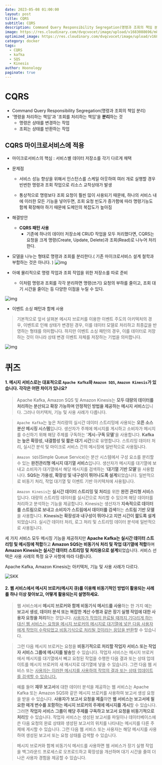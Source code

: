 ```yaml
---
date: 2023-05-08 01:00:00
layout: post
title: CQRS
subtitle: CQRS
description: Command Query Responsibility Segregation(명령과 조회의 책임 분리)
image: https://res.cloudinary.com/dvqcvocet/image/upload/v1683088696/m8krc7ci1vzzbl7sxeac.png
optimized_image: https://res.cloudinary.com/dvqcvocet/image/upload/v1683088696/m8krc7ci1vzzbl7sxeac.png
category: docker
tags:  
  - CQRS
  - kafka
  - SQS
  - Kinesis
author: Hoonology
paginate: true
---
```


# CQRS
- Command Query Responsibility Segregation(명령과 조회의 책임 분리)
- '명령을 처리하는 책임'과 '조회를 처리하는 책임'을 **분리**하는 것
  - 명령은 상태를 변경하는 작업
  - 조회는 상태를 반환하는 작업

## CQRS 마이크로서비스에 적용
- 마이크로서비스의 핵심 : 서비스별 데이터 저장소를 각기 다르게 채택
- 문제점
  - 서비스 성능 향상을 위해서 인스턴스를 스케일 아웃하여 여러 개로 실행할 경우 빈번한 명령과 조회 작업으로 리소스 교착상태가 발생

  - 통상적으로 명령보다 조회 요청이 훨씬 많이 사용되기 때문에, 하나의 서비스 내에 이러한 모든 기능을 넣어두면, 조회 요청 빈도가 증가함에 따라 명령기능도 함께 확장해야 하기 때문에 도메인의 복잡도가 높아짐

- 해결방안
  - **CQRS 패턴 사용** 
    - 기존에 하나의 데이터 저장소에 CRUD 작업을 모두 처리했다면, CQRS는 요청을 크게 명령(Create, Update, Delete)과 조회(Read)로 나누어 처리한다.

- 모델을 나누는 형태로 명령과 조회를 분리한다.( 기존 마이크로서비스 설계 철학과 부합하는 것은 아니다. )
![img](/assets/img/MicroService/CQRS.png)
- 아예 물리적으로 명령 작업과 조회 작업을 위한 저장소를 따로 준비
  -  이처럼 명령과 조회를 각각 분리하면 명령(쓰기) 요청의 부하를 줄이고, 조회 대기 시간을 줄이는 등 다양한 이점을 누릴 수 있다.


![img](/assets/img/MicroService/CQRS2.png)

- 이벤트 소싱 패턴과 함께 사용
> 기본적으로 앞서 살펴본 메시지 브로커를 이용한 이벤트 주도의 아키텍처의 경우, 이벤트로 인해 상태가 변경된 경우, 이를 데이터 모델로 처리하고 최종값을 반영하는 형태를 의미합니다. 하지만 이벤트 소싱 패턴의 경우, 이를 데이터로 저장하는 것이 아니라 상태 변경 이벤트 자체를 저장하는 기법을 의미합니다.

![img](/assets/img/MicroService/CQRS3.png)

# 퀴즈
#### 1. 메시지 서비스로는 대표적으로 ```Apache Kafka```와 ```Amazon SQS```, ```Amazon Kinesis```가 있습니다. 각각은 어떤 차이가 있나요?

> Apache Kafka, Amazon SQS 및 Amazon Kinesis는 **모두 대량의 데이터를 처리하는 분산되고 확장 가능하며 안정적인 방법을 제공하는 메시지 서비스**입니다. 그러나 아키텍처, 기능 및 사용 사례가 다릅니다.

> `Apache Kafka`는 높은 처리량의 실시간 데이터 스트리밍에 사용되는 **오픈 소스 분산 메시징 시스템**입니다. 생산자가 주제에 메시지를 게시하고 소비자가 메시지를 수신하기 위해 해당 주제를 구독하는 '**게시-구독 모델**'을 사용합니다. **Kafka는 높은 확장성, 내결함성 및 짧은 대기 시간**으로 유명합니다. 스트리밍 데이터 처리, 실시간 분석 및 마이크로 서비스 간의 메시징에 일반적으로 사용됩니다.

> `Amazon SQS`(Simple Queue Service)는 분산 시스템에서 구성 요소를 분리할 수 있는 **완전관리형 메시지 대기열 서비스**입니다. 생산자가 메시지를 대기열에 보내고 소비자가 대기열에서 해당 메시지를 검색하는 '**대기열 기반 모델**'을 사용합니다. **SQS는 가용성, 확장성 및 내구성이 뛰어나도록 설계**되었습니다. 일반적으로 비동기 처리, 작업 대기열 및 이벤트 기반 아키텍처에 사용됩니다.

> `Amazon Kinesis`는 **실시간 데이터 스트리밍 및 처리**를 위한 **완전 관리형 서비스**입니다. 대량의 스트리밍 데이터를 실시간으로 처리할 수 있으며 해당 데이터를 처리하고 분석하는 기능을 제공합니다. Kinesis는 생산자가 **지속적으로 데이터를 스트림으로 보내고 소비자가 스트림에서 데이터를 검색**하는 **스트림 기반 모델**을 사용합니다. **Kinesis는 확장성과 내구성이 뛰어나고 지연 시간이 짧도록 설계**되었습니다. 실시간 데이터 처리, 로그 처리 및 스트리밍 데이터 분석에 일반적으로 사용됩니다.

세 가지 서비스 모두 메시징 기능을 제공하지만 **Apache Kafka는 실시간 데이터 스트리밍 및 메시징에 적합**하고 **Amazon SQS는 비동기식 처리 및 작업 대기열에 적합**하며 **Amazon Kinesis는 실시간 데이터 스트리밍 및 처리용으로 설계**되었습니다. 서비스 선택은 사용 사례의 특정 요구 사항에 따라 다릅니다.

Apache Kafka, Amazon Kinesis는 아키텍처, 기능 및 사용 사례가 다르다.

![SKK](/assets/img/MicroService/sqs.png)

#### 2. 웹 서비스에서 메시지 브로커(메시지 큐)를 이용해 비동기적인 방법이 활용되는 사례를 하나 이상 찾아보고, 어떻게 활용되는지 설명하세요.


> 웹 서비스에서 **메시지 브로커와 함께 비동기식 메서드를 사용**하는 한 가지 예는 **보고서 생성, 데이터 분석 또는 복잡한 계산 수행과 같은 장기 실행 작업에 대한 사용자 요청을 처리**하는 것입니다. <u>사용자가 작업이 완료될 때까지 기다리게 하는 대신 웹 서비스는 요청을 메시지 브로커의 메시지로 대기열에 넣은 다음 사용자에게 작업이 수락되었고 비동기식으로 처리될 것이라는 응답을 반환</u>할 수 있습니다.


> 그런 다음 메시지 브로커는 요청을 **비동기적으로 처리할 작업자 서비스 또는 작업자 서비스 그룹에 메시지를 발송**할 수 있습니다. 작업자 서비스는 메시지 브로커에서 메시지를 대기열에서 빼고 요청된 작업을 수행한 다음 결과 또는 상태 업데이트를 메시지 브로커의 새 메시지로 대기열에 넣을 수 있습니다. 그런 다음 웹 서비스 또는 <u>사용자는 이러한 메시지를 사용하여 작업의 결과 또는 상태 업데이트를 검색할 수 있습니다.</u>


> 예를 들어 **재무 보고서**에 대한 데이터 분석을 제공하는 웹 서비스는 Apache Kafka 또는 Amazon SQS와 같은 메시지 브로커를 사용하여 보고서 생성 요청을 받을 수 있습니다. **사용자가 보고서 요청을 제출**하면 **웹 서비스는 보고서에 필요한 매개 변수를 포함하는 메시지 브로커의 주제에 메시지를 게시**할 수 있습니다. 그러면 **작업자 서비스 그룹이 해당 주제를 구독하고 보고서 요청을 비동기적으로 처리**할 수 있습니다. 작업자 서비스는 생성된 보고서를 파일이나 데이터베이스에 쓴 다음 요청의 완료 상태와 생성된 보고서의 위치를 ​​나타내는 메시지를 다른 주제에 게시할 수 있습니다. 그런 다음 웹 서비스 또는 사용자는 해당 메시지를 사용하여 생성된 보고서 또는 요청 상태를 검색할 수 있습니다.


> 메시지 브로커와 함께 비동기식 메서드를 사용하면 웹 서비스가 장기 실행 작업을 백그라운드 프로세스로 오프로드하고 확장성을 개선하며 대기 시간을 줄여 더 나은 사용자 경험을 제공할 수 있습니다.


